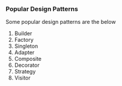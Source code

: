 ### Popular Design Patterns

Some popular design patterns are the below

1. Builder
2. Factory
3. Singleton
4. Adapter
5. Composite
6. Decorator
7. Strategy
8. Visitor
